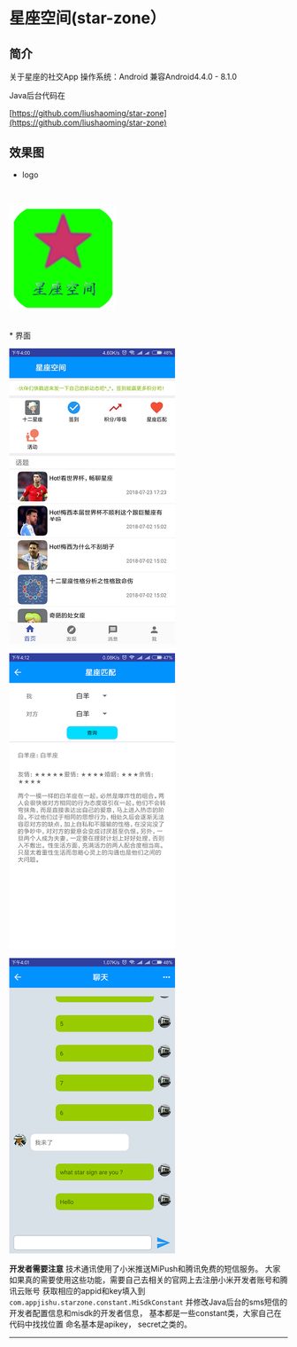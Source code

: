 # 星座空间(star-zone）

## 简介
关于星座的社交App
操作系统：Android
兼容Android4.4.0 - 8.1.0

Java后台代码在

[https://github.com/liushaoming/star-zone](https://github.com/liushaoming/star-zone)

## 效果图
* logo
<br/>

![](/doc/image/ic_custom_app.png)

<br/>
* 界面
<br/>

![](/doc/image/poster-1.png)

![](/doc/image/poster-2.png)

![](/doc/image/poster-3.png)

**开发者需要注意**
技术通讯使用了小米推送MiPush和腾讯免费的短信服务。
大家如果真的需要使用这些功能，需要自己去相关的官网上去注册小米开发者账号和腾讯云账号
获取相应的appid和key填入到<code>com.appjishu.starzone.constant.MiSdkConstant</code>
并修改Java后台的sms短信的开发者配置信息和misdk的开发者信息， 基本都是一些constant类，大家自己在代码中找找位置
命名基本是apikey， secret之类的。
<hr/>
